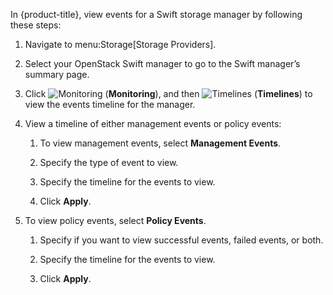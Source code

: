 In {product-title}, view events for a Swift storage manager by following
these steps:

1.  Navigate to menu:Storage\[Storage Providers\].

2.  Select your OpenStack Swift manager to go to the Swift manager’s
    summary page.

3.  Click ![Monitoring](1994.png) (**Monitoring**), and then
    ![Timelines](1995.png) (**Timelines**) to view the events timeline
    for the manager.

4.  View a timeline of either management events or policy events:
    
    1.  To view management events, select **Management Events**.
    
    2.  Specify the type of event to view.
    
    3.  Specify the timeline for the events to view.
    
    4.  Click **Apply**.

5.  To view policy events, select **Policy Events**.
    
    1.  Specify if you want to view successful events, failed events, or
        both.
    
    2.  Specify the timeline for the events to view.
    
    3.  Click **Apply**.
